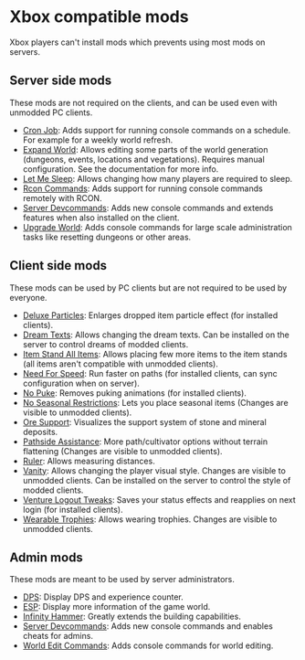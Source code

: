 # Xbox compatible mods

Xbox players can't install mods which prevents using most mods on servers.

## Server side mods
These mods are not required on the clients, and can be used even with unmodded PC clients.

- [Cron Job](https://valheim.thunderstore.io/package/JereKuusela/Cron_Job/): Adds support for running console commands on a schedule. For example for a weekly world refresh.
- [Expand World](https://valheim.thunderstore.io/package/JereKuusela/Expand_World/): Allows editing some parts of the world generation (dungeons, events, locations and vegetations). Requires manual configuration. See the documentation for more info.
- [Let Me Sleep](https://valheim.thunderstore.io/package/Blockheim/LetMeSleep/): Allows changing how many players are required to sleep.
- [Rcon Commands](https://valheim.thunderstore.io/package/JereKuusela/Rcon_Commands/): Adds support for running console commands remotely with RCON.
- [Server Devcommands](https://valheim.thunderstore.io/package/JereKuusela/Server_devcommands/): Adds new console commands and extends features when also installed on the client.
- [Upgrade World](https://valheim.thunderstore.io/package/JereKuusela/Upgrade_World/): Adds console commands for large scale administration tasks like resetting dungeons or other areas.

## Client side mods
These mods can be used by PC clients but are not required to be used by everyone.

- [Deluxe Particles](https://valheim.thunderstore.io/package/VentureValheim/Deluxe_Particles): Enlarges dropped item particle effect (for installed clients).
- [Dream Texts](https://valheim.thunderstore.io/package/JereKuusela/Dream_Texts/): Allows changing the dream texts. Can be installed on the server to control dreams of modded clients.
- [Item Stand All Items](https://valheim.thunderstore.io/package/JereKuusela/Item_Stand_All_Items/): Allows placing few more items to the item stands (all items aren't compatible with unmodded clients).
- [Need For Speed](https://valheim.thunderstore.io/package/VentureValheim/Need_For_Speed/): Run faster on paths (for installed clients, can sync configuration when on server).
- [No Puke](https://valheim.thunderstore.io/package/VentureValheim/No_Puke): Removes puking animations (for installed clients).
- [No Seasonal Restrictions](https://valheim.thunderstore.io/package/VentureValheim/No_Seasonal_Restrictions): Lets you place seasonal items (Changes are visible to unmodded clients).
- [Ore Support](https://valheim.thunderstore.io/package/JereKuusela/Ore_Support/): Visualizes the support system of stone and mineral deposits.
- [Pathside Assistance](https://valheim.thunderstore.io/package/VentureValheim/Pathside_Assistance): More path/cultivator options without terrain flattening (Changes are visible to unmodded clients).
- [Ruler](https://valheim.thunderstore.io/package/JereKuusela/Ruler/): Allows measuring distances.
- [Vanity](https://valheim.thunderstore.io/package/JereKuusela/Vanity/): Allows changing the player visual style. Changes are visible to unmodded clients. Can be installed on the server to control the style of modded clients.
- [Venture Logout Tweaks](https://valheim.thunderstore.io/package/VentureValheim/Venture_Logout_Tweaks/): Saves your status effects and reapplies on next login (for installed clients).
- [Wearable Trophies](https://valheim.thunderstore.io/package/JereKuusela/Wearable_Trophies/): Allows wearing trophies. Changes are visible to unmodded clients.

## Admin mods
These mods are meant to be used by server administrators.

- [DPS](https://valheim.thunderstore.io/package/JereKuusela/DPS/): Display DPS and experience counter.
- [ESP](https://valheim.thunderstore.io/package/JereKuusela/ESP/): Display more information of the game world.
- [Infinity Hammer](https://valheim.thunderstore.io/package/JereKuusela/Infinity_Hammer/): Greatly extends the building capabilities.
- [Server Devcommands](https://valheim.thunderstore.io/package/JereKuusela/Server_devcommands/): Adds new console commands and enables cheats for admins.
- [World Edit Commands](https://valheim.thunderstore.io/package/JereKuusela/World_Edit_Commands/): Adds console commands for world editing.

